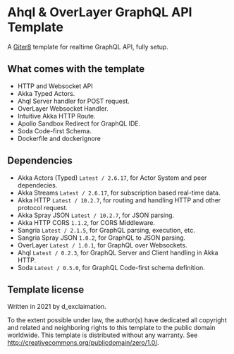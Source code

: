 # Ahql & OverLayer GraphQL API Template

A [Giter8][g8] template for realtime GraphQL API, fully setup.

## What comes with the template

- HTTP and Websocket API
- Akka Typed Actors.
- Ahql Server handler for POST request.
- OverLayer Websocket Handler.
- Intuitive Akka HTTP Route.
- Apollo Sandbox Redirect for GraphQL IDE.
- Soda Code-first Schema.
- Dockerfile and dockerignore

## Dependencies

- Akka Actors (Typed) `Latest / 2.6.17`, for Actor System and peer dependecies.
- Akka Streams `Latest / 2.6.17`, for subscription based real-time data.
- Akka HTTP `Latest / 10.2.7`, for routing and handling HTTP and other protocol request.
- Akka Spray JSON `Latest / 10.2.7`, for JSON parsing.
- Akka HTTP CORS `1.1.2`, for CORS Middleware.
- Sangria `Latest / 2.1.5`, for GraphQL parsing, execution, etc.
- Sangria Spray JSON `1.0.2`, for GraphQL to JSON parsing.
- OverLayer `Latest / 1.0.1`, for GraphQL over Websockets.
- Ahql `Latest / 0.2.3`, for GraphQL Server and Client handling in Akka HTTP.
- Soda `Latest / 0.5.0`, for GraphQL Code-first schema definition.

Template license
----------------
Written in 2021 by d_exclaimation.

To the extent possible under law, the author(s) have dedicated all copyright and related and neighboring rights to this
template to the public domain worldwide. This template is distributed without any warranty.
See <http://creativecommons.org/publicdomain/zero/1.0/>.

[g8]: http://www.foundweekends.org/giter8/
